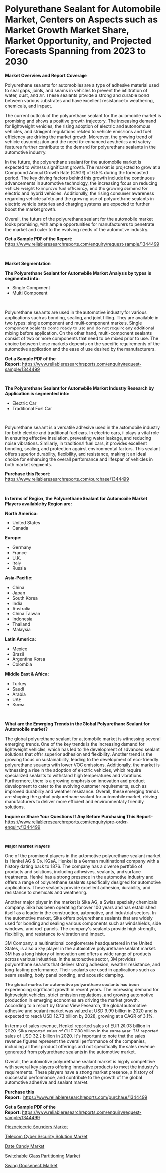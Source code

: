 <p><h1>Polyurethane Sealant for Automobile Market, Centers on Aspects such as Market Growth Market Share, Market Opportunity, and Projected Forecasts Spanning from 2023 to 2030</h1></p><p><strong>Market Overview and Report Coverage</strong></p>
<p><p>Polyurethane sealants for automobiles are a type of adhesive material used to seal gaps, joints, and seams in vehicles to prevent the infiltration of water, dust, and air. These sealants provide a strong and durable bond between various substrates and have excellent resistance to weathering, chemicals, and impact.</p><p>The current outlook of the polyurethane sealant for the automobile market is promising and shows a positive growth trajectory. The increasing demand for lightweight vehicles, the rising adoption of electric and autonomous vehicles, and stringent regulations related to vehicle emissions and fuel efficiency are driving the market growth. Moreover, the growing trend of vehicle customization and the need for enhanced aesthetics and safety features further contribute to the demand for polyurethane sealants in the automotive industry.</p><p>In the future, the polyurethane sealant for the automobile market is expected to witness significant growth. The market is projected to grow at a Compound Annual Growth Rate (CAGR) of 6.5% during the forecasted period. The key driving factors behind this growth include the continuous advancements in automotive technology, the increasing focus on reducing vehicle weight to improve fuel efficiency, and the growing demand for electric and hybrid vehicles. Additionally, the rising consumer awareness regarding vehicle safety and the growing use of polyurethane sealants in electric vehicle batteries and charging systems are expected to further boost the market growth.</p><p>Overall, the future of the polyurethane sealant for the automobile market looks promising, with ample opportunities for manufacturers to penetrate the market and cater to the evolving needs of the automotive industry.</p></p>
<p><strong>Get a Sample PDF of the Report:</strong> <a href="https://www.reliableresearchreports.com/enquiry/request-sample/1344499">https://www.reliableresearchreports.com/enquiry/request-sample/1344499</a></p>
<p>&nbsp;</p>
<p><strong>Market Segmentation</strong></p>
<p><strong>The Polyurethane Sealant for Automobile Market Analysis by types is segmented into:</strong></p>
<p><ul><li>Single Component</li><li>Multi Component</li></ul></p>
<p>&nbsp;</p>
<p><p>Polyurethane sealants are used in the automotive industry for various applications such as bonding, sealing, and joint filling. They are available in two types: single component and multi-component markets. Single component sealants come ready to use and do not require any additional mixing before application. On the other hand, multi-component sealants consist of two or more components that need to be mixed prior to use. The choice between these markets depends on the specific requirements of the automotive application and the ease of use desired by the manufacturers.</p></p>
<p><strong>Get a Sample PDF of the Report:</strong>&nbsp;<a href="https://www.reliableresearchreports.com/enquiry/request-sample/1344499">https://www.reliableresearchreports.com/enquiry/request-sample/1344499</a></p>
<p>&nbsp;</p>
<p><strong>The Polyurethane Sealant for Automobile Market Industry Research by Application is segmented into:</strong></p>
<p><ul><li>Electric Car</li><li>Traditional Fuel Car</li></ul></p>
<p>&nbsp;</p>
<p><p>Polyurethane sealant is a versatile adhesive used in the automobile industry for both electric and traditional fuel cars. In electric cars, it plays a vital role in ensuring effective insulation, preventing water leakage, and reducing noise vibrations. Similarly, in traditional fuel cars, it provides excellent bonding, sealing, and protection against environmental factors. This sealant offers superior durability, flexibility, and resistance, making it an ideal choice for enhancing the overall performance and lifespan of vehicles in both market segments.</p></p>
<p><strong>Purchase this Report:</strong>&nbsp; <a href="https://www.reliableresearchreports.com/purchase/1344499">https://www.reliableresearchreports.com/purchase/1344499</a></p>
<p>&nbsp;</p>
<p><strong>In terms of Region, the Polyurethane Sealant for Automobile Market Players available by Region are:</strong></p>
<p>
    <p> <strong> North America: </strong>
        <ul>
            <li>United States</li>
            <li>Canada</li>
        </ul>
        </p> 
    <p> <strong> Europe: </strong>
        <ul>
            <li>Germany</li>
            <li>France</li>
            <li>U.K.</li>
            <li>Italy</li>
            <li>Russia</li>
        </ul>
        </p> 
    <p> <strong> Asia-Pacific: </strong>
        <ul>
            <li>China</li>
            <li>Japan</li>
            <li>South Korea</li>
            <li>India</li>
            <li>Australia</li>
            <li>China Taiwan</li>
            <li>Indonesia</li>
            <li>Thailand</li>
            <li>Malaysia</li>
        </ul>
        </p> 
    <p> <strong> Latin America: </strong>
        <ul>
            <li>Mexico</li>
            <li>Brazil</li>
            <li>Argentina Korea</li>
            <li>Colombia</li>
        </ul>
        </p> 
    <p> <strong> Middle East & Africa: </strong>
        <ul>
            <li>Turkey</li>
            <li>Saudi</li>
            <li>Arabia</li>
            <li>UAE</li>
            <li>Korea</li>
        </ul>
    </p>
    </p>
<p>&nbsp;</p>
<p><strong>What are the Emerging Trends in the Global Polyurethane Sealant for Automobile market?</strong></p>
<p><p>The global polyurethane sealant for automobile market is witnessing several emerging trends. One of the key trends is the increasing demand for lightweight vehicles, which has led to the development of advanced sealant solutions that offer superior adhesion and flexibility. Another trend is the growing focus on sustainability, leading to the development of eco-friendly polyurethane sealants with lower VOC emissions. Additionally, the market is witnessing a rise in the adoption of electric vehicles, which require specialized sealants to withstand high temperatures and vibrations. Furthermore, there is a growing emphasis on innovation and product development to cater to the evolving customer requirements, such as improved durability and weather resistance.  Overall, these emerging trends are shaping the global polyurethane sealant for automobile market, driving manufacturers to deliver more efficient and environmentally friendly solutions.</p></p>
<p><strong>Inquire or Share Your Questions If Any Before Purchasing This Report</strong>- <a href="https://www.reliableresearchreports.com/enquiry/pre-order-enquiry/1344499">https://www.reliableresearchreports.com/enquiry/pre-order-enquiry/1344499</a></p>
<p>&nbsp;</p>
<p><strong>Major Market Players</strong></p>
<p><p>One of the prominent players in the automotive polyurethane sealant market is Henkel AG & Co. KGaA. Henkel is a German multinational company with a history dating back to 1876. The company has a diverse portfolio of products and solutions, including adhesives, sealants, and surface treatments. Henkel has a strong presence in the automotive industry and offers a range of polyurethane sealants specifically designed for automotive applications. These sealants provide excellent adhesion, durability, and resistance to chemicals and weathering.</p><p>Another major player in the market is Sika AG, a Swiss specialty chemicals company. Sika has been operating for over 100 years and has established itself as a leader in the construction, automotive, and industrial sectors. In the automotive market, Sika offers polyurethane sealants that are widely used for bonding and sealing various components such as windshields, side windows, and roof panels. The company's sealants provide high strength, flexibility, and resistance to vibration and impact.</p><p>3M Company, a multinational conglomerate headquartered in the United States, is also a key player in the automotive polyurethane sealant market. 3M has a long history of innovation and offers a wide range of products across various industries. In the automotive sector, 3M provides polyurethane sealants that deliver strong adhesion, weather resistance, and long-lasting performance. Their sealants are used in applications such as seam sealing, body panel bonding, and acoustic damping.</p><p>The global market for automotive polyurethane sealants has been experiencing significant growth in recent years. The increasing demand for lightweight vehicles, strict emission regulations, and growing automotive production in emerging economies are driving the market growth. According to a report by Grand View Research, the global automotive adhesive and sealant market was valued at USD 9.99 billion in 2020 and is expected to reach USD 12.73 billion by 2028, growing at a CAGR of 3.1%.</p><p>In terms of sales revenue, Henkel reported sales of EUR 20.03 billion in 2020. Sika reported sales of CHF 7.88 billion in the same year. 3M reported sales of USD 32.2 billion in 2020. It's important to note that the sales revenue figures represent the overall performance of the companies, including all their product offerings and not specifically the sales revenue generated from polyurethane sealants in the automotive market.</p><p>Overall, the automotive polyurethane sealant market is highly competitive with several key players offering innovative products to meet the industry's requirements. These players have a strong market presence, a history of successful performance, and contribute to the growth of the global automotive adhesive and sealant market.</p></p>
<p><strong>Purchase this Report:</strong>&nbsp;&nbsp;<a href="https://www.reliableresearchreports.com/purchase/1344499">https://www.reliableresearchreports.com/purchase/1344499</a></p>
<p></p>
<p><strong>Get a Sample PDF of the Report:</strong>&nbsp;<a href="https://www.reliableresearchreports.com/enquiry/request-sample/1344499">https://www.reliableresearchreports.com/enquiry/request-sample/1344499</a></p>
<p><p><a href="https://medium.com/@lylaberge1964/piezoelectric-sounders-market-size-growth-forecast-2023-2030-999d319ecd04">Piezoelectric Sounders Market</a></p><p><a href="https://github.com/melchekhinf/Market-Research-Report-List-1/blob/main/telecom-cyber-security-solution-market.md">Telecom Cyber Security Solution Market</a></p><p><a href="https://medium.com/@wilmaheaney/date-candy-market-size-growth-forecast-2023-2030-a2727e2aecf3">Date Candy Market</a></p><p><a href="https://www.linkedin.com/pulse/switchable-glass-partitioning-market-size-share-amp-trends-gkdle/">Switchable Glass Partitioning Market</a></p><p><a href="https://www.linkedin.com/pulse/swing-gooseneck-market-research-report-provides-thorough-tx67e/">Swing Gooseneck Market</a></p></p>